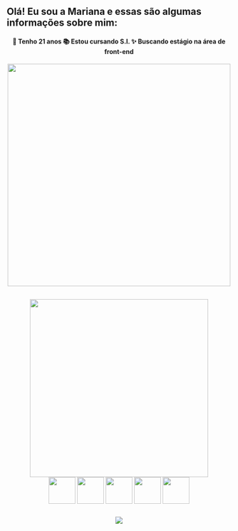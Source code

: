 ## Olá! Eu sou a Mariana e essas são algumas informações sobre mim:

<div align="center">
  <div>
     <h4>  💜 Tenho 21 anos  📚 Estou cursando S.I.  ✨ Buscando estágio na área de front-end </h3>
  </div>
  <div>
    <img width="500px" src="https://github-readme-stats.vercel.app/api?username=MariiGonzalez&show_icons=true&title_color=F7B6AD&icon_color=F57662&border_color=75382F&bg_color=DEG,644B47,C25D4E&text_color=FFFFFF">
  </div>
</div>

##

<div>
  <div align="center">
    <img width="400px" src="https://github-readme-stats.vercel.app/api/top-langs/?username=MariiGonzalez&bg_color=DEG,644B47,C25D4E&text_color=FFFFFF&title_color=F7B6AD&icon_color=F57662&border_color=75382F">
  </div>
  <div align="center">
    <img align="center" height="60px" width="60px" src="https://cdn.jsdelivr.net/gh/devicons/devicon/icons/html5/html5-plain-wordmark.svg" />
    <img align="center" height="60px" width="60px" src="https://cdn.jsdelivr.net/gh/devicons/devicon/icons/css3/css3-plain-wordmark.svg" />
    <img align="center" height="60px" width="60px" src="https://cdn.jsdelivr.net/gh/devicons/devicon/icons/javascript/javascript-plain.svg" />
    <img align="center" height="60px" width="60px" src="https://cdn.jsdelivr.net/gh/devicons/devicon/icons/bootstrap/bootstrap-plain.svg" />
    <img align="center" height="60px" width="60px" src="https://cdn.jsdelivr.net/gh/devicons/devicon/icons/sass/sass-original.svg" />
  </div>
</div>

##

<div align="center">
  <a href="https://www.linkedin.com/in/mariana-gonzalez-das-chagas-b9a588208"><img src="https://img.shields.io/badge/LinkedIn-0077B5?style=for-the-badge&logo=linkedin&logoColor=white" /></a>
</div>

